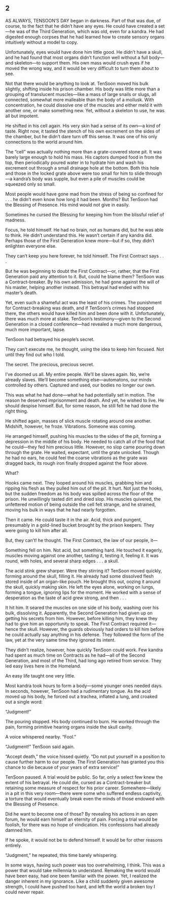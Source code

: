 ## 2


AS ALWAYS, TENSOON’S DAY began in darkness. Part of that was due, of course, to the fact that he didn’t have any eyes. He could have created a set—he was of the Third Generation, which was old, even for a kandra. He had digested enough corpses that he had learned how to create sensory organs intuitively without a model to copy.

Unfortunately, eyes would have done him little good. He didn’t have a skull, and he had found that most organs didn’t function well without a full body—and skeleton—to support them. His own mass would crush eyes if he moved the wrong way, and it would be very difficult to turn them about to see.

Not that there would be anything to look at. TenSoon moved his bulk slightly, shifting inside his prison chamber. His body was little more than a grouping of translucent muscles—like a mass of large snails or slugs, all connected, somewhat more malleable than the body of a mollusk. With concentration, he could dissolve one of the muscles and either meld it with another one, or make something new. Yet, without a skeleton to use, he was all but impotent.

He shifted in his cell again. His very skin had a sense of its own—a kind of taste. Right now, it tasted the stench of his own excrement on the sides of the chamber, but he didn’t dare turn off this sense. It was one of his only connections to the world around him.

The “cell” was actually nothing more than a grate-covered stone pit. It was barely large enough to hold his mass. His captors dumped food in from the top, then periodically poured water in to hydrate him and wash his excrement out through a small drainage hole at the bottom. Both this hole and those in the locked grate above were too small for him to slide through—a kandra’s body was supple, but even a pile of muscles could be squeezed only so small.

Most people would have gone mad from the stress of being so confined for . . . he didn’t even know how long it had been. Months? But TenSoon had the Blessing of Presence. His mind would not give in easily.

Sometimes he cursed the Blessing for keeping him from the blissful relief of madness.

Focus, he told himself. He had no brain, not as humans did, but he was able to think. He didn’t understand this. He wasn’t certain if any kandra did. Perhaps those of the First Generation knew more—but if so, they didn’t enlighten everyone else.

They can’t keep you here forever, he told himself. The First Contract says . . .

But he was beginning to doubt the First Contract—or, rather, that the First Generation paid any attention to it. But, could he blame them? TenSoon was a Contract-breaker. By his own admission, he had gone against the will of his master, helping another instead. This betrayal had ended with his master’s death.

Yet, even such a shameful act was the least of his crimes. The punishment for Contract-breaking was death, and if TenSoon’s crimes had stopped there, the others would have killed him and been done with it. Unfortunately, there was much more at stake. TenSoon’s testimony—given to the Second Generation in a closed conference—had revealed a much more dangerous, much more important, lapse.

TenSoon had betrayed his people’s secret.

They can’t execute me, he thought, using the idea to keep him focused. Not until they find out who I told.

The secret. The precious, precious secret.

I’ve doomed us all. My entire people. We’ll be slaves again. No, we’re already slaves. We’ll become something else—automatons, our minds controlled by others. Captured and used, our bodies no longer our own.

This was what he had done—what he had potentially set in motion. The reason he deserved imprisonment and death. And yet, he wished to live. He should despise himself. But, for some reason, he still felt he had done the right thing.

He shifted again, masses of slick muscle rotating around one another. Midshift, however, he froze. Vibrations. Someone was coming.

He arranged himself, pushing his muscles to the sides of the pit, forming a depression in the middle of his body. He needed to catch all of the food that he could—they fed him precious little. However, no slop came pouring down through the grate. He waited, expectant, until the grate unlocked. Though he had no ears, he could feel the coarse vibrations as the grate was dragged back, its rough iron finally dropped against the floor above.

What?

Hooks came next. They looped around his muscles, grabbing him and ripping his flesh as they pulled him out of the pit. It hurt. Not just the hooks, but the sudden freedom as his body was spilled across the floor of the prison. He unwillingly tasted dirt and dried slop. His muscles quivered, the unfettered motion of being outside the cell felt strange, and he strained, moving his bulk in ways that he had nearly forgotten.

Then it came. He could taste it in the air. Acid, thick and pungent, presumably in a gold-lined bucket brought by the prison keepers. They were going to kill him after all.

But, they can’t! he thought. The First Contract, the law of our people, it—

Something fell on him. Not acid, but something hard. He touched it eagerly, muscles moving against one another, tasting it, testing it, feeling it. It was round, with holes, and several sharp edges . . . a skull.

The acid stink grew sharper. Were they stirring it? TenSoon moved quickly, forming around the skull, filling it. He already had some dissolved flesh stored inside of an organ-like pouch. He brought this out, oozing it around the skull, quickly making skin. He left the eyes alone, working on lungs, forming a tongue, ignoring lips for the moment. He worked with a sense of desperation as the taste of acid grew strong, and then . . .

It hit him. It seared the muscles on one side of his body, washing over his bulk, dissolving it. Apparently, the Second Generation had given up on getting his secrets from him. However, before killing him, they knew they had to give him an opportunity to speak. The First Contract required it—hence the skull. However, the guards obviously had orders to kill him before he could actually say anything in his defense. They followed the form of the law, yet at the very same time they ignored its intent.

They didn’t realize, however, how quickly TenSoon could work. Few kandra had spent as much time on Contracts as he had—all of the Second Generation, and most of the Third, had long ago retired from service. They led easy lives here in the Homeland.

An easy life taught one very little.

Most kandra took hours to form a body—some younger ones needed days. In seconds, however, TenSoon had a rudimentary tongue. As the acid moved up his body, he forced out a trachea, inflated a lung, and croaked out a single word:

“Judgment!”

The pouring stopped. His body continued to burn. He worked through the pain, forming primitive hearing organs inside the skull cavity.

A voice whispered nearby. “Fool.”

“Judgment!” TenSoon said again.

“Accept death,” the voice hissed quietly. “Do not put yourself in a position to cause further harm to our people. The First Generation has granted you this chance to die because of your years of extra service!”

TenSoon paused. A trial would be public. So far, only a select few knew the extent of his betrayal. He could die, cursed as a Contract-breaker but retaining some measure of respect for his prior career. Somewhere—likely in a pit in this very room—there were some who suffered endless captivity, a torture that would eventually break even the minds of those endowed with the Blessing of Presence.

Did he want to become one of those? By revealing his actions in an open forum, he would earn himself an eternity of pain. Forcing a trial would be foolish, for there was no hope of vindication. His confessions had already damned him.

If he spoke, it would not be to defend himself. It would be for other reasons entirely.

“Judgment,” he repeated, this time barely whispering.



In some ways, having such power was too overwhelming, I think. This was a power that would take millennia to understand. Remaking the world would have been easy, had one been familiar with the power. Yet, I realized the danger inherent in my ignorance. Like a child suddenly given awesome strength, I could have pushed too hard, and left the world a broken toy I could never repair.





